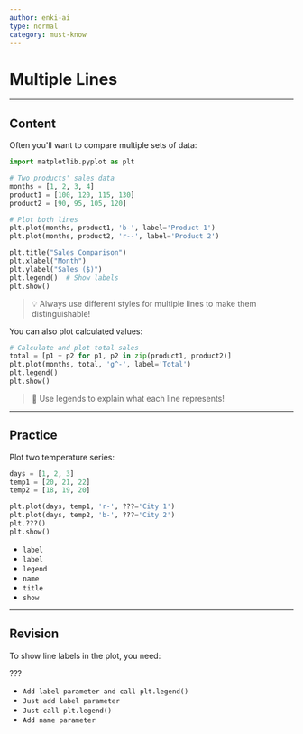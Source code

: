 ```yaml
---
author: enki-ai
type: normal
category: must-know
---
```


# Multiple Lines

---
## Content

Often you'll want to compare multiple sets of data:

```python
import matplotlib.pyplot as plt

# Two products' sales data
months = [1, 2, 3, 4]
product1 = [100, 120, 115, 130]
product2 = [90, 95, 105, 120]

# Plot both lines
plt.plot(months, product1, 'b-', label='Product 1')
plt.plot(months, product2, 'r--', label='Product 2')

plt.title("Sales Comparison")
plt.xlabel("Month")
plt.ylabel("Sales ($)")
plt.legend()  # Show labels
plt.show()
```

> 💡 Always use different styles for multiple lines to make them distinguishable!

You can also plot calculated values:

```python
# Calculate and plot total sales
total = [p1 + p2 for p1, p2 in zip(product1, product2)]
plt.plot(months, total, 'g^-', label='Total')
plt.legend()
plt.show()
```

> 🎯 Use legends to explain what each line represents!

---
## Practice

Plot two temperature series:

```python
days = [1, 2, 3]
temp1 = [20, 21, 22]
temp2 = [18, 19, 20]

plt.plot(days, temp1, 'r-', ???='City 1')
plt.plot(days, temp2, 'b-', ???='City 2')
plt.???()
plt.show()
```

- `label`
- `label`
- `legend`
- `name`
- `title`
- `show`

---
## Revision

To show line labels in the plot, you need:

???

- `Add label parameter and call plt.legend()`
- `Just add label parameter`
- `Just call plt.legend()`
- `Add name parameter` 